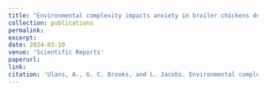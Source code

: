 ```yaml
---
title: "Environmental complexity impacts anxiety in broiler chickens depending on genetic strain and body weight"
collection: publications
permalink: 
excerpt:
date: 2024-03-10
venue: 'Scientific Reports'
paperurl:
link:
citation: 'Ulans, A., G. C. Brooks, and L. Jacobs. Environmental complexity impacts anxiety in broiler chickens depending on genetic strain and body weight. Scientific Reports <i>in press</i>'
---
```

